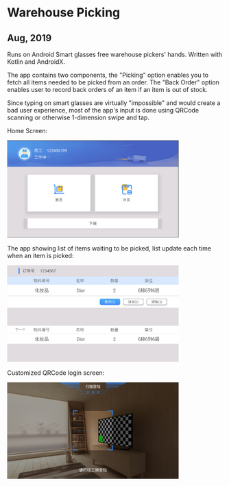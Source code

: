 # Warehouse Picking
## Aug, 2019

Runs on Android Smart glasses free warehouse pickers' hands. Written with Kotlin and AndroidX.

The app contains two components, the "Picking" option enables you to fetch all items needed to be picked from an order. The "Back Order" option enables user to record back orders of an item if an item is out of stock.

Since typing on smart glasses are virtually "impossible" and would create a bad user experience, most of the app's input is done using QRCode scanning or otherwise 1-dimension swipe and tap.

Home Screen:

<img src="img/warehouse-main.png" width="400">

The app showing list of items waiting to be picked, list update each time when an item is picked:

<img src="img/warehouse-pick.png" width="400">

Customized QRCode login screen:

<img src="img/warehouse-scan.png" width="400">
